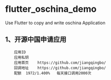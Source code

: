 # flutter_oschina_demo

Use Flutter to copy and write oschina Application

## 1、开源中国申请应用

    	应用ID	
        应用私钥	
        应用首页	https://github.com/jiangqingbo/
        回调地址	https://github.com/jiangqingbo/
        配额	1972/1.400%   每天接口调用2000次